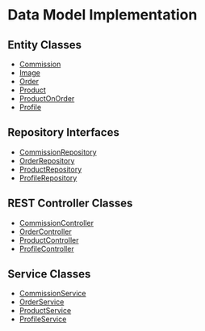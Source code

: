 # Data Model Implementation

## Entity Classes

* [Commission]() 
* [Image]()
* [Order]() 
* [Product]()
* [ProductOnOrder]() 
* [Profile]() 

## Repository Interfaces

* [CommissionRepository]()
* [OrderRepository]()
* [ProductRepository]()
* [ProfileRepository]()

## REST Controller Classes

* [CommissionController]()
* [OrderController]()
* [ProductController]()
* [ProfileController]()

## Service Classes

* [CommissionService]()
* [OrderService]()
* [ProductService]()
* [ProfileService]()